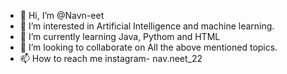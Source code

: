 - 👋 Hi, I’m @Navn-eet
- 👀 I’m interested in Artificial Intelligence and machine learning.
- 🌱 I’m currently learning Java, Pythom and HTML
- 💞️ I’m looking to collaborate on All the above mentioned topics.
- 📫 How to reach me instagram- nav.neet_22

<!---
Navn-eet/Navn-eet is a ✨ special ✨ repository because its `README.md` (this file) appears on your GitHub profile.
You can click the Preview link to take a look at your changes.
--->
